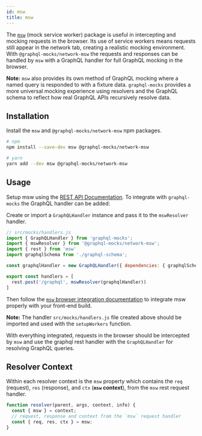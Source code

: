 ```yaml
---
id: msw
title: msw
---
```


The [`msw`](https://mswjs.io/) (mock service worker) package is useful in intercepting and mocking requests in the browser. Its use of service workers means requests still appear in the network tab, creating a realistic mocking environment. With `@graphql-mocks/network-msw` the requests and responses can be handled by `msw` with a GraphQL handler for full GraphQL mocking in the browser.

**Note:** `msw` also provides its own method of GraphQL mocking where a named query is responded to with a fixture data. `graphql-mocks` provides a more universal mocking experience using resolvers and the GraphQL schema to reflect how real GraphQL APIs recursively resolve data.

## Installation

Install the `msw` and  `@graphql-mocks/network-msw` npm packages.

```bash
# npm
npm install --save-dev msw @graphql-mocks/network-msw

# yarn
yarn add --dev msw @graphql-mocks/network-msw
```

## Usage

Setup msw using the [REST API Documentation](https://mswjs.io/docs/getting-started/mocks/rest-api). To integrate with `graphql-mocks` the GraphQL handler can be added:

Create or import a `GraphQLHandler` instance and pass it to the `mswResolver` handler.

```js
// src/mocks/handlers.js
import { GraphQLHandler } from 'graphql-mocks';
import { mswResolver } from '@graphql-mocks/network-msw';
import { rest } from 'msw'
import graphqlSchema from './graphql-schema';

const graphqlHandler = new GraphQLHandler({ dependencies: { graphqlSchema }});

export const handlers = [
  rest.post('/graphql', mswResolver(graphqlHandler))
]
```

Then follow the [`msw` browser integration documentation](https://mswjs.io/docs/getting-started/integrate/browser) to integrate msw properly with your front-end build.

**Note:** The handler `src/mocks/handlers.js` file created above should be imported and used with the `setupWorkers` function.

With everything integrated, requests in the browser should be intercepted by `msw` and use the graphql rest handler with the `GraphQLHandler` for resolving GraphQL queries.

## Resolver Context

Within each resolver context is the `msw` property which contains the `req` (request), `res` (response), and `ctx` (**`msw` context**), from the `msw` rest request handler.

```js
function resolver(parent, args, context, info) {
  const { msw } = context;
  // request, response and context from the `msw` request handler
  const { req, res, ctx } = msw;
}
```
